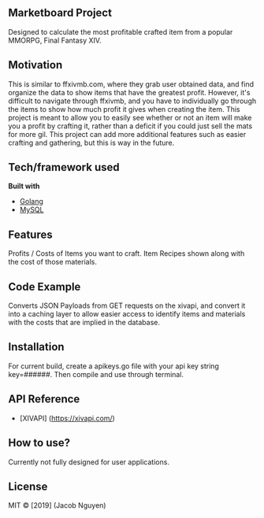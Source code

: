 ## Marketboard Project
Designed to calculate the most profitable crafted item from a popular MMORPG, Final Fantasy XIV.

## Motivation
This is similar to ffxivmb.com, where they grab user obtained data, and find organize the data to show items that have the greatest profit.
However, it's difficult to navigate through ffxivmb, and you have to individually go through the items to show how much profit it gives when creating the item.
This project is meant to allow you to easily see whether or not an item will make you a profit by crafting it, rather than a deficit if you could just sell the mats for more gil.
This project can add more additional features such as easier crafting and gathering, but this is way in the future.


## Tech/framework used
<b>Built with</b>
- [Golang](https://golang.org/)
- [MySQL](https://www.mysql.com/)

## Features
Profits / Costs of Items you want to craft.
Item Recipes shown along with the cost of those materials.

## Code Example
Converts JSON Payloads from GET requests on the xivapi, and convert it into a caching layer to allow easier access to identify items and materials with the costs that are implied in the database.

## Installation
For current build, create a apikeys.go file with your api key string key=######.
Then compile and use through terminal.

## API Reference
- [XIVAPI] (https://xivapi.com/)

## How to use?
Currently not fully designed for user applications.

## License
MIT © [2019] (Jacob Nguyen)